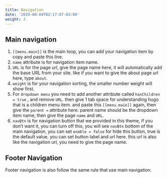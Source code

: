 ```yaml
---
title: Navigation
date: '2019-08-04T02:17:07-03:00'
weight: 3
---
```


## Main navigation

1. `[[menu.main]]` is the main loop, you can add your navigation item by copy and paste this line.
1. `name` attribute is for navigation item name.
1. `URL` is for the page url, give the page name here, it will automatically add the base URL from your site. like if you want to give the about page url here, type `about`.
1. `weight` is for your navigation sorting, the smaller number weight will show first.
1. For `dropdown menu` you need to add another attribute called `hasChildren = true` , and remove `URL`. then give 1 tab space for understanding hugo that is a children menu item. and paste this `[[menu.main]]` again, then give the `parent =` attribute here. parent name should be the dropdown item name, then give the page `name` and `URL`.
1. `navBtn` is for navigation button that we provided in this theme, if you don’t want it, you can turn off this, you will see `navBtn` bottom of the main navigation, you can set `enable = false` for hide this button, true is the default value, you can set button label and url here. this url is also like the navigation url, you need to give the page name.

## Footer Navigation

Footer navigation is also follow the same rule that use main navigation.
